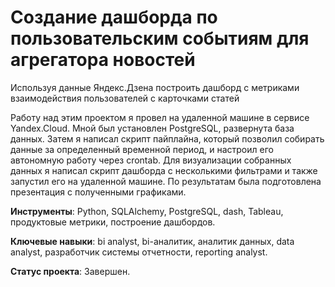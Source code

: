 # Cоздание дашборда по пользовательским событиям для агрегатора новостей

Используя данные Яндекс.Дзена построить дашборд с метриками взаимодействия пользователей с карточками статей

Работу над этим проектом я провел на удаленной машине в сервисе Yandex.Cloud. Мной
был установлен PostgreSQL, развернута база данных. Затем я написал скрипт пайплайна,
который позволил собирать данные за определенный временной период, и настроил его
автономную работу через crontab. Для визуализации собранных данных я написал скрипт
дашборда с несколькими фильтрами и также запустил его на удаленной машине. По
результатам была подготовлена презентация с полученными графиками.

**Инструменты**: Python, SQLAlchemy, PostgreSQL, dash, Tableau, продуктовые метрики, построение дашбордов.

**Ключевые навыки**: bi analyst, bi-аналитик, аналитик данных, data analyst, разработчик системы отчетности, reporting analyst.

**Статус проекта**: Завершен.



```python

```
